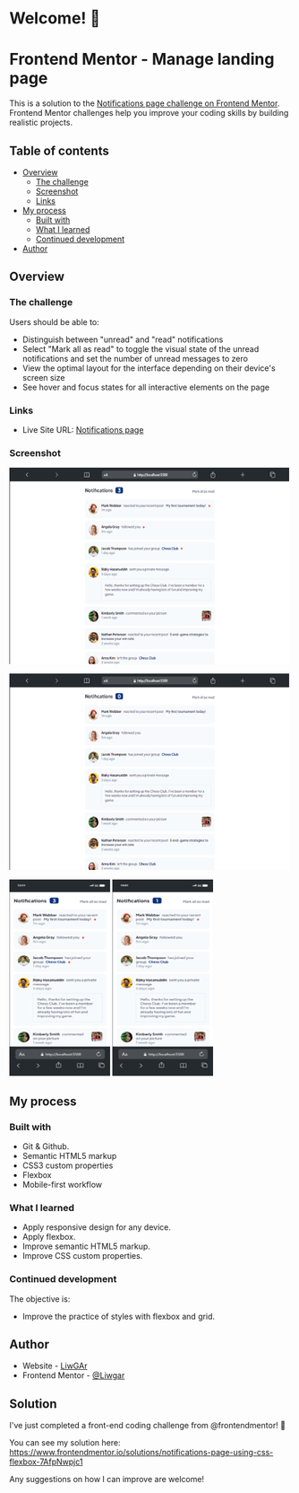 # Welcome! 👋

# Frontend Mentor - Manage landing page

This is a solution to the [Notifications page challenge on Frontend Mentor](https://www.frontendmentor.io/challenges/notifications-page-DqK5QAmKbC). Frontend Mentor challenges help you improve your coding skills by building realistic projects. 

## Table of contents

- [Overview](#overview)
  - [The challenge](#the-challenge)
  - [Screenshot](#screenshot)
  - [Links](#links)
- [My process](#my-process)
  - [Built with](#built-with)
  - [What I learned](#what-i-learned)
  - [Continued development](#continued-development)
- [Author](#author)

## Overview

### The challenge

Users should be able to:

- Distinguish between "unread" and "read" notifications
- Select "Mark all as read" to toggle the visual state of the unread notifications and set  the number of unread messages to zero
- View the optimal layout for the interface depending on their device's screen size
- See hover and focus states for all interactive elements on the page

### Links

- Live Site URL: [Notifications page](https://liwgar.github.io/004_fm_notifications_page/)

### Screenshot

<p text-align="center">
  <img src="./screenShots/Macbook-Air.png" width="500" height="350">
</p>
<p text-align="center">
  <img src="./screenShots/Macbook-Air-1.png" width="500" height="350">
</p>
<p text-align="center">
  <img src="./screenShots/iPhone-13-PRO.png" width="180" height="350">
  <img src="./screenShots/iPhone-13-PRO- (1).png" width="180" height="350">
</p>

## My process

### Built with

- Git & Github.
- Semantic HTML5 markup
- CSS3 custom properties
- Flexbox
- Mobile-first workflow

### What I learned

- Apply responsive design for any device.
- Apply flexbox.
- Improve semantic HTML5 markup.
- Improve CSS custom properties.

### Continued development

The objective is:
- Improve the practice of styles with flexbox and grid.

## Author

- Website - [LiwGAr](https://liwgar-portfolio.vercel.app/)
- Frontend Mentor - [@Liwgar](https://www.frontendmentor.io/profile/LiwGar)


## Solution

I've just completed a front-end coding challenge from @frontendmentor! 🎉

You can see my solution here: https://www.frontendmentor.io/solutions/notifications-page-using-css-flexbox-7AfpNwpjc1

Any suggestions on how I can improve are welcome!
